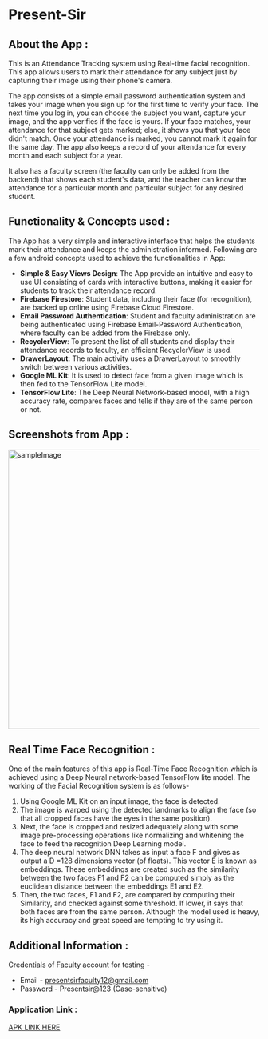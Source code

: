 # Present-Sir
## About the App :

This is an Attendance Tracking system using Real-time facial recognition. This app allows users to mark their attendance for any subject just by capturing 
their image using their phone's camera.

The app consists of a simple email password authentication system and takes your image when you sign up for the first time to verify your face. The next 
time you log in, you can choose the subject you want, capture your image, and the app verifies if the face is yours. If your face matches, your attendance 
for that subject gets marked; else, it shows you that your face didn't match. Once your attendance is marked, you cannot mark it again for the same day. 
The app also keeps a record of your attendance for every month and each subject for a year.

It also has a faculty screen (the faculty can only be added from the backend) that shows each student's data, and the teacher can know the attendance for a
particular month and particular subject for any desired student.

## Functionality & Concepts used :

The App has a very simple and interactive interface that helps the students mark their attendance and keeps the administration informed. 
Following are a few android concepts used to achieve the functionalities in App:
- **Simple & Easy Views Design**: The App provide an intuitive and easy to use UI consisting of cards with interactive buttons, making it easier for students to 
track their attendance record.
- **Firebase Firestore**: Student data, including their face (for recognition), are backed up online using Firebase Cloud Firestore.
- **Email Password Authentication**: Student and faculty administration are being authenticated using Firebase Email-Password Authentication, where faculty can be 
added from the Firebase only.
- **RecyclerView**: To present the list of all students and display their attendance records to faculty, an efficient RecyclerView is used.
- **DrawerLayout**: The main activity uses a DrawerLayout to smoothly switch between various activities.
- **Google ML Kit**: It is used to detect face from a given image which is then fed to the TensorFlow Lite model.
- **TensorFlow Lite**:  The Deep Neural Network-based model, with a high accuracy rate, compares faces and tells if they are of the same person or not.

## Screenshots from App : 

<img width = "559" alt = "sampleImage" src = "https://user-images.githubusercontent.com/84968175/170837736-0b0b5138-2a3d-4415-9e1e-ae7e1cd01e9d.jpg"/>


## Real Time Face Recognition :

One of the main features of this app is Real-Time Face Recognition which is achieved using a Deep Neural network-based TensorFlow lite model.
The working of the Facial Recognition system is as follows- 
1. Using Google ML Kit on an input image, the face is detected.
2. The image is warped using the detected landmarks to align the face (so that all cropped faces have the eyes in the same position).
3. Next, the face is cropped and resized adequately along with some image pre-processing operations like normalizing and whitening the face to feed the 
recognition Deep Learning model. 
4. The deep neural network DNN takes as input a face F and gives as output a D =128 dimensions vector (of floats). This vector E is known as embeddings. 
These embeddings are created such as the similarity between the two faces F1 and F2 can be computed simply as the euclidean distance between the embeddings
E1 and E2.
5. Then, the two faces, F1 and F2, are compared by computing their Similarity, and checked against some threshold. If lower, it says that both faces are
from the same person.
Although the model used is heavy, its high accuracy and great speed are tempting to try using it.

## Additional Information :
Credentials of Faculty account for testing -
- Email - presentsirfaculty12@gmail.com
- Password - Presentsir@123 (Case-sensitive)

### Application Link :
[APK LINK HERE](https://github.com/RainaJain5/Present-Sir/blob/main/Present%20Sir.apk) 
